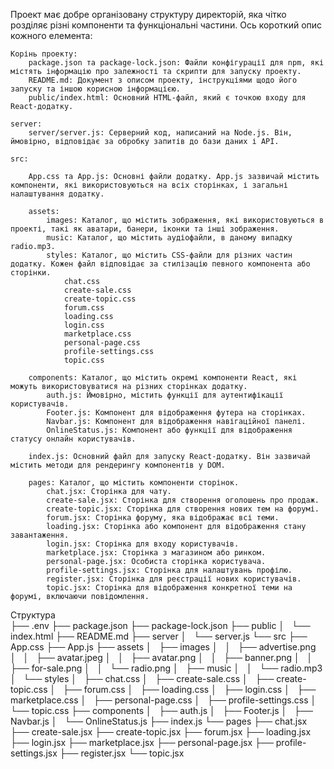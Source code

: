 Проект має добре організовану структуру директорій, яка чітко розділяє різні компоненти та функціональні частини. Ось короткий опис кожного елемента:

    Корінь проекту:
        package.json та package-lock.json: Файли конфігурації для npm, які містять інформацію про залежності та скрипти для запуску проекту.
        README.md: Документ з описом проекту, інструкціями щодо його запуску та іншою корисною інформацією.
        public/index.html: Основний HTML-файл, який є точкою входу для React-додатку.

    server:
        server/server.js: Серверний код, написаний на Node.js. Він, ймовірно, відповідає за обробку запитів до бази даних і API.

    src:

        App.css та App.js: Основні файли додатку. App.js зазвичай містить компоненти, які використовуються на всіх сторінках, і загальні налаштування додатку.

        assets:
            images: Каталог, що містить зображення, які використовуються в проекті, такі як аватари, банери, іконки та інші зображення.
            music: Каталог, що містить аудіофайли, в даному випадку radio.mp3.
            styles: Каталог, що містить CSS-файли для різних частин додатку. Кожен файл відповідає за стилізацію певного компонента або сторінки.
                chat.css
                create-sale.css
                create-topic.css
                forum.css
                loading.css
                login.css
                marketplace.css
                personal-page.css
                profile-settings.css
                topic.css

        components: Каталог, що містить окремі компоненти React, які можуть використовуватися на різних сторінках додатку.
            auth.js: Ймовірно, містить функції для аутентифікації користувачів.
            Footer.js: Компонент для відображення футера на сторінках.
            Navbar.js: Компонент для відображення навігаційної панелі.
            OnlineStatus.js: Компонент або функції для відображення статусу онлайн користувачів.

        index.js: Основний файл для запуску React-додатку. Він зазвичай містить методи для рендерингу компонентів у DOM.

        pages: Каталог, що містить компоненти сторінок.
            chat.jsx: Сторінка для чату.
            create-sale.jsx: Сторінка для створення оголошень про продаж.
            create-topic.jsx: Сторінка для створення нових тем на форумі.
            forum.jsx: Сторінка форуму, яка відображає всі теми.
            loading.jsx: Сторінка або компонент для відображення стану завантаження.
            login.jsx: Сторінка для входу користувачів.
            marketplace.jsx: Сторінка з магазином або ринком.
            personal-page.jsx: Особиста сторінка користувача.
            profile-settings.jsx: Сторінка для налаштувань профілю.
            register.jsx: Сторінка для реєстрації нових користувачів.
            topic.jsx: Сторінка для відображення конкретної теми на форумі, включаючи повідомлення.


Структура  
├── .env
├── package.json
├── package-lock.json
├── public
│   └── index.html
├── README.md
├── server
│   └── server.js
└── src
    ├── App.css
    ├── App.js
    ├── assets
    │   ├── images
    │   │   ├── advertise.png
    │   │   ├── avatar.jpeg
    │   │   ├── avatar.png
    │   │   ├── banner.png
    │   │   ├── for-sale.png
    │   │   └── radio.png
    │   ├── music
    │   │   └── radio.mp3
    │   └── styles
    │       ├── chat.css
    │       ├── create-sale.css
    │       ├── create-topic.css
    │       ├── forum.css
    │       ├── loading.css
    │       ├── login.css
    │       ├── marketplace.css
    │       ├── personal-page.css
    │       ├── profile-settings.css
    │       └── topic.css
    ├── components
    │   ├── auth.js
    │   ├── Footer.js
    │   ├── Navbar.js
    │   └── OnlineStatus.js
    ├── index.js
    └── pages
        ├── chat.jsx
        ├── create-sale.jsx
        ├── create-topic.jsx
        ├── forum.jsx
        ├── loading.jsx
        ├── login.jsx
        ├── marketplace.jsx
        ├── personal-page.jsx
        ├── profile-settings.jsx
        ├── register.jsx
        └── topic.jsx

